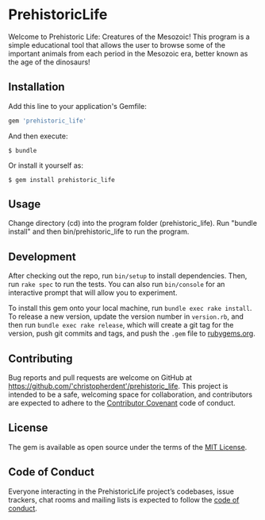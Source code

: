 # PrehistoricLife

Welcome to Prehistoric Life: Creatures of the Mesozoic!  This program is a simple educational tool that allows the user to browse some of the important animals from each period in the Mesozoic era, better known as the age of the dinosaurs!

## Installation

Add this line to your application's Gemfile:

```ruby
gem 'prehistoric_life'
```

And then execute:

    $ bundle

Or install it yourself as:

    $ gem install prehistoric_life

## Usage

Change directory (cd) into the program folder (prehistoric_life).  Run "bundle install" and then bin/prehistoric_life to run the program.  

## Development

After checking out the repo, run `bin/setup` to install dependencies. Then, run `rake spec` to run the tests. You can also run `bin/console` for an interactive prompt that will allow you to experiment.

To install this gem onto your local machine, run `bundle exec rake install`. To release a new version, update the version number in `version.rb`, and then run `bundle exec rake release`, which will create a git tag for the version, push git commits and tags, and push the `.gem` file to [rubygems.org](https://rubygems.org).

## Contributing

Bug reports and pull requests are welcome on GitHub at https://github.com/'christopherdent'/prehistoric_life. This project is intended to be a safe, welcoming space for collaboration, and contributors are expected to adhere to the [Contributor Covenant](http://contributor-covenant.org) code of conduct.

## License

The gem is available as open source under the terms of the [MIT License](https://opensource.org/licenses/MIT).

## Code of Conduct

Everyone interacting in the PrehistoricLife project’s codebases, issue trackers, chat rooms and mailing lists is expected to follow the [code of conduct](https://github.com/'christopherdent'/prehistoric_life/blob/master/CODE_OF_CONDUCT.md).
